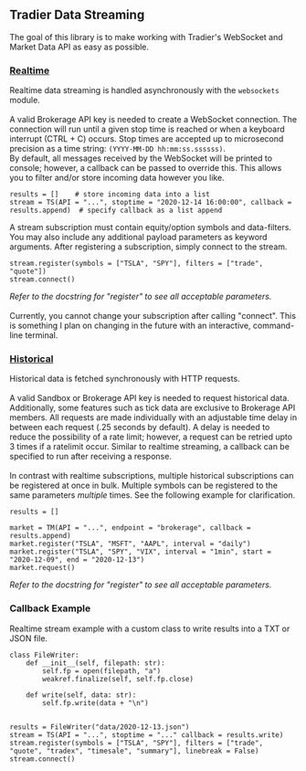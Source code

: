 ## **Tradier Data Streaming**
The goal of this library is to make working with Tradier's WebSocket and Market Data API as easy as possible.

### [Realtime](https://github.com/akbar-amin/tradier-market-streams/blob/main/streaming.py)
Realtime data streaming is handled asynchronously with the ```websockets``` module. 
<br/><br/>
A valid Brokerage API key is needed to create a WebSocket connection. The connection will run until a given stop time is reached or when a keyboard interrupt (CTRL + C) occurs.
Stop times are accepted up to microsecond precision as a time string: ```(YYYY-MM-DD hh:mm:ss.ssssss)```. 
<br/>
By default, all messages received by the WebSocket will be printed to console; however, a callback can be passed to override this. This allows you to filter and/or store incoming data however you like.
```python3
results = []    # store incoming data into a list
stream = TS(API = "...", stoptime = "2020-12-14 16:00:00", callback = results.append)  # specify callback as a list append 
```
A stream subscription must contain equity/option symbols and data-filters. You may also include any additional payload parameters as keyword arguments. After registering a subscription, simply connect to the stream.
```python3
stream.register(symbols = ["TSLA", "SPY"], filters = ["trade", "quote"])
stream.connect()                                                                       
```
*Refer to the docstring for "register" to see all acceptable parameters.*
<br/><br/>
Currently, you cannot change your subscription after calling "connect". This is something I plan on changing in the future with an interactive, command-line terminal.


### [Historical](https://github.com/akbar-amin/tradier-market-streams/blob/main/historical.py)
Historical data is fetched synchronously with HTTP requests. 
<br/><br/>
A valid Sandbox or Brokerage API key is needed to request historical data. Additionally, some features such as tick data are exclusive to Brokerage API members. All requests are made individually with an adjustable time delay in between each request (.25 seconds by default). A delay is needed to reduce the possibility of a rate limit; however, a request can be retried upto 3 times if a ratelimit occur. Similar to realtime streaming, a callback can be specified to run after receiving a response. 
<br/><br/>
In contrast with realtime subscriptions, multiple historical subscriptions can be registered at once in bulk. Multiple symbols can be registered to the same parameters *multiple* times. See the following example for clarification. 
```python3
results = []

market = TM(API = "...", endpoint = "brokerage", callback = results.append)
market.register("TSLA", "MSFT", "AAPL", interval = "daily")
market.register("TSLA", "SPY", "VIX", interval = "1min", start = "2020-12-09", end = "2020-12-13")
market.request()
```
*Refer to the docstring for "register" to see all acceptable parameters.*

### Callback Example
Realtime stream example with a custom class to write results into a TXT or JSON file. 

```python3
class FileWriter:
    def __init__(self, filepath: str):
        self.fp = open(filepath, "a")
        weakref.finalize(self, self.fp.close)

    def write(self, data: str):
        self.fp.write(data + "\n")
        

results = FileWriter("data/2020-12-13.json")
stream = TS(API = "...", stoptime = "..." callback = results.write)
stream.register(symbols = ["TSLA", "SPY"], filters = ["trade", "quote", "tradex", "timesale", "summary"], linebreak = False)
stream.connect()
```

